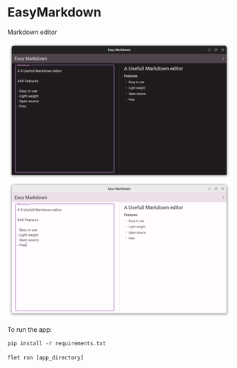 # EasyMarkdown

Markdown editor

![screenshot dark](/docs/screenshot1.png)
![screenshot light](/docs/screenshot2.png)

To run the app:

```
pip install -r requirements.txt

flet run [app_directory]
```